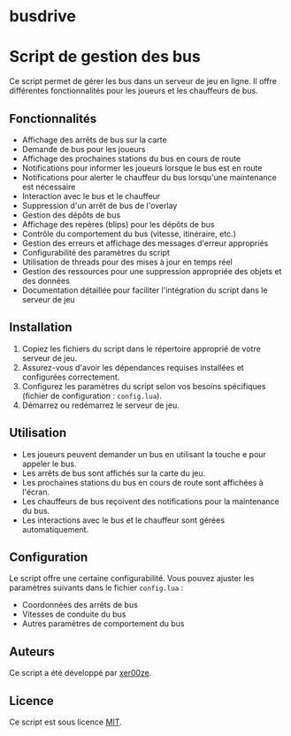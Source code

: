# busdrive
# Script de gestion des bus

Ce script permet de gérer les bus dans un serveur de jeu en ligne. Il offre différentes fonctionnalités pour les joueurs et les chauffeurs de bus.

## Fonctionnalités

- Affichage des arrêts de bus sur la carte
- Demande de bus pour les joueurs
- Affichage des prochaines stations du bus en cours de route
- Notifications pour informer les joueurs lorsque le bus est en route
- Notifications pour alerter le chauffeur du bus lorsqu'une maintenance est nécessaire
- Interaction avec le bus et le chauffeur
- Suppression d'un arrêt de bus de l'overlay
- Gestion des dépôts de bus
- Affichage des repères (blips) pour les dépôts de bus
- Contrôle du comportement du bus (vitesse, itinéraire, etc.)
- Gestion des erreurs et affichage des messages d'erreur appropriés
- Configurabilité des paramètres du script
- Utilisation de threads pour des mises à jour en temps réel
- Gestion des ressources pour une suppression appropriée des objets et des données
- Documentation détaillée pour faciliter l'intégration du script dans le serveur de jeu

## Installation

1. Copiez les fichiers du script dans le répertoire approprié de votre serveur de jeu.
2. Assurez-vous d'avoir les dépendances requises installées et configurées correctement.
3. Configurez les paramètres du script selon vos besoins spécifiques (fichier de configuration : `config.lua`).
4. Démarrez ou redémarrez le serveur de jeu.

## Utilisation

- Les joueurs peuvent demander un bus en utilisant la touche e pour appeler le bus.
- Les arrêts de bus sont affichés sur la carte du jeu.
- Les prochaines stations du bus en cours de route sont affichées à l'écran.
- Les chauffeurs de bus reçoivent des notifications pour la maintenance du bus.
- Les interactions avec le bus et le chauffeur sont gérées automatiquement.

## Configuration

Le script offre une certaine configurabilité. Vous pouvez ajuster les paramètres suivants dans le fichier `config.lua` :

- Coordonnées des arrêts de bus
- Vitesses de conduite du bus
- Autres paramètres de comportement du bus

## Auteurs

Ce script a été développé par [xer00ze](https://youtu.be/tuHcM8E0YDU).

## Licence

Ce script est sous licence [MIT](https://opensource.org/licenses/MIT).


